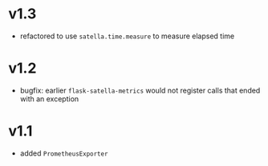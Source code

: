 # v1.3

* refactored to use `satella.time.measure` to measure elapsed time

# v1.2

* bugfix: earlier `flask-satella-metrics` would not register
  calls that ended with an exception

# v1.1

* added `PrometheusExporter`